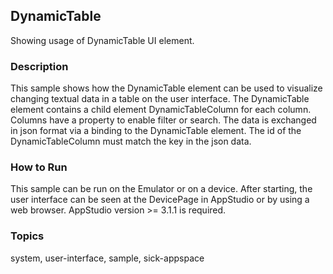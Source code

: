 ## DynamicTable

Showing usage of DynamicTable UI element.

### Description

This sample shows how the DynamicTable element can be used to visualize changing textual data in a table on the user interface.
The DynamicTable element contains a child element DynamicTableColumn for each column. Columns have a property to enable filter or search. The data is exchanged in json format via a binding to the DynamicTable element. The id of the DynamicTableColumn must match the key in the json data.

### How to Run

This sample can be run on the Emulator or on a device. After starting, the user interface can be seen at the DevicePage in AppStudio or by using a web browser.
AppStudio version >= 3.1.1 is required.

### Topics

system, user-interface, sample, sick-appspace
